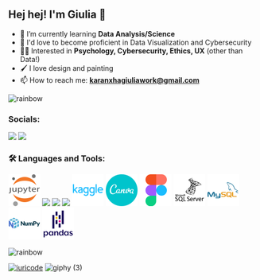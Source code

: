 ## Hej hej! I'm Giulia 👋
- 🌱 I’m currently learning **Data Analysis/Science**
- 🤔 I'd love to become proficient in Data Visualization and Cybersecurity
- 👩‍💻 Interested in **Psychology, Cybersecurity, Ethics, UX** (other than Data!)
- 🖌️	I love design and painting
- 📫 How to reach me: **karanxhagiuliawork@gmail.com**

<!-- Socials -->
![rainbow](https://user-images.githubusercontent.com/96819403/162638367-871d6d5a-f6ea-4c54-b53e-f8ebb1c8537b.png)


<h3 align="left">Socials: </h3>  

 <div align="left">
<a href="https://www.linkedin.com/in/karanxhagiulia/" target="blank"><img src="https://cdn.jsdelivr.net/npm/simple-icons@3.0.1/icons/linkedin.svg" style="height: 3rem"/></a>

<a href="https://public.tableau.com/app/profile/karanxhagiulia" target="blank">
<img src="https://cdn.jsdelivr.net/npm/simple-icons@3.0.1/icons/tableau.svg" style="height: 3rem"/>
</a>

</div>

<!--
**karanxhagiulia/karanxhagiulia** is a ✨ _special_ ✨ repository because its `README.md` (this file) appears on your GitHub profile.
[![portfolio](https://img.shields.io/badge/my_portfolio-000?style=for-the-badge&logo=ko-fi&logoColor=white)](karanxhagiulia.github.io)

Here are some ideas to get you started:

- 🔭 I’m currently working on ...
- 🌱 I’m currently learning ...
- 👯 I’m looking to collaborate on ...
- 🤔 I’m looking for help with ...
- 💬 Ask me about ...
- 📫 How to reach me: ...
- 😄 Pronouns: ...
- ⚡ Fun fact: ...
-->

<!-- Tech Stack --> 

<h3 align="left">🛠 Languages and Tools:</h3>  
<p align="left">

<img src="https://github.com/devicons/devicon/blob/master/icons/jupyter/jupyter-original-wordmark.svg" style="height: 4rem"/>
<img src="https://cdn.jsdelivr.net/gh/devicons/devicon/icons/git/git-plain.svg" style="height: 4rem"/>
<img src="https://cdn.jsdelivr.net/gh/devicons/devicon/icons/github/github-original-wordmark.svg" style="height: 4rem; background-color:white"/>
<img src="https://cdn.jsdelivr.net/gh/devicons/devicon/icons/python/python-original.svg"  style="height: 4rem"/>
<img src="https://github.com/devicons/devicon/blob/master/icons/kaggle/kaggle-original-wordmark.svg" style="height: 4rem" />
<img src="https://github.com/devicons/devicon/blob/master/icons/canva/canva-original.svg" style="height: 4rem" />
<img src="https://github.com/devicons/devicon/blob/master/icons/figma/figma-original.svg" style="height: 4rem" />
<img src="https://github.com/devicons/devicon/blob/master/icons/microsoftsqlserver/microsoftsqlserver-plain-wordmark.svg" style="height: 4rem" />
<img src="https://github.com/devicons/devicon/blob/master/icons/mysql/mysql-original-wordmark.svg" style="height: 4rem" />
<img src="https://github.com/devicons/devicon/blob/master/icons/numpy/numpy-original-wordmark.svg" style="height: 4rem" />
<img src="https://github.com/devicons/devicon/blob/master/icons/pandas/pandas-original-wordmark.svg" style="height: 4rem" />

</p>

![rainbow](https://user-images.githubusercontent.com/96819403/162638367-871d6d5a-f6ea-4c54-b53e-f8ebb1c8537b.png)

 [![iuricode](https://github-readme-stats.vercel.app/api/top-langs/?username=karanxhagiulia&hide=html&layout=compact=true&theme=radical)](https://github.com/karanxhagiulia/)
 ![giphy (3)](https://user-images.githubusercontent.com/96819403/162638243-0400cecf-5309-4007-b293-20cd55d7f529.gif)

 
